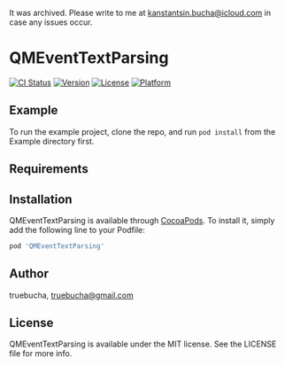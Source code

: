 It was archived. Please write to me at kanstantsin.bucha@icloud.com in case any issues occur.

# QMEventTextParsing

[![CI Status](http://img.shields.io/travis/truebucha/QMEventTextParsing.svg?style=flat)](https://travis-ci.org/truebucha/QMEventTextParsing)
[![Version](https://img.shields.io/cocoapods/v/QMEventTextParsing.svg?style=flat)](http://cocoapods.org/pods/QMEventTextParsing)
[![License](https://img.shields.io/cocoapods/l/QMEventTextParsing.svg?style=flat)](http://cocoapods.org/pods/QMEventTextParsing)
[![Platform](https://img.shields.io/cocoapods/p/QMEventTextParsing.svg?style=flat)](http://cocoapods.org/pods/QMEventTextParsing)

## Example

To run the example project, clone the repo, and run `pod install` from the Example directory first.

## Requirements

## Installation

QMEventTextParsing is available through [CocoaPods](http://cocoapods.org). To install
it, simply add the following line to your Podfile:

```ruby
pod 'QMEventTextParsing'
```

## Author

truebucha, truebucha@gmail.com

## License

QMEventTextParsing is available under the MIT license. See the LICENSE file for more info.
